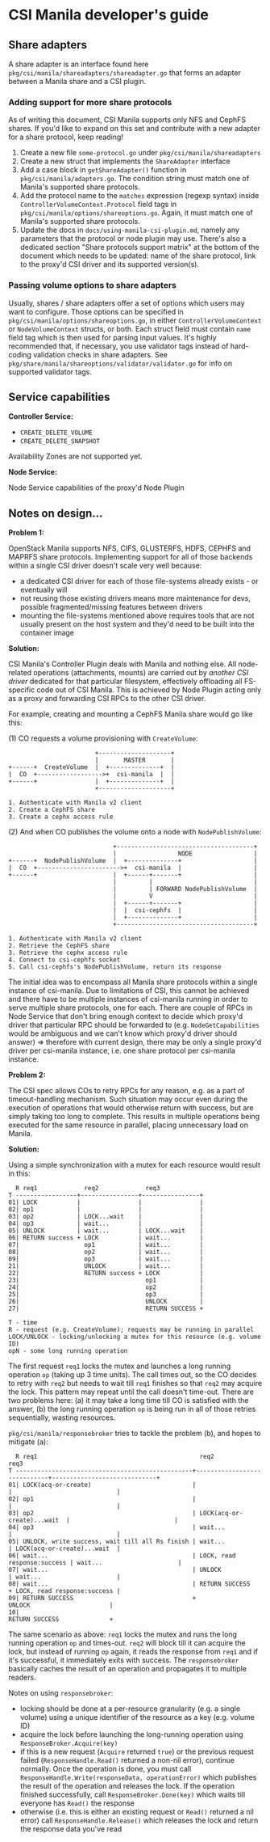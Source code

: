 # CSI Manila developer's guide

## Share adapters

A share adapter is an interface found here `pkg/csi/manila/shareadapters/shareadapter.go` that forms an adapter between a Manila share and a CSI plugin.

### Adding support for more share protocols

As of writing this document, CSI Manila supports only NFS and CephFS shares. If you'd like to expand on this set and contribute with a new adapter for a share protocol, keep reading!

1. Create a new file `some-protocol.go` under `pkg/csi/manila/shareadapters`
2. Create a new struct that implements the `ShareAdapter` interface
3. Add a case block in `getShareAdapter()` function in `pkg/csi/manila/adapters.go`. The condition string must match one of Manila's supported share protocols.
4. Add the protocol name to the `matches` expression (regexp syntax) inside `ControllerVolumeContext.Protocol` field tags in `pkg/csi/manila/options/shareoptions.go`. Again, it must match one of Manila's supported share protocols.
5. Update the docs in `docs/using-manila-csi-plugin.md`, namely any parameters that the protocol or node plugin may use. There's also a dedicated section "Share protocols support matrix" at the bottom of the document which needs to be updated: name of the share protocol, link to the proxy'd CSI driver and its supported version(s).

### Passing volume options to share adapters

Usually, shares / share adapters offer a set of options which users may want to configure. Those options can be specified in `pkg/csi/manila/options/shareoptions.go`, in either `ControllerVolumeContext` or `NodeVolumeContext` structs, or both. Each struct field must contain `name` field tag which is then used for parsing input values. It's highly recommended that, if necessary, you use validator tags instead of hard-coding validation checks in share adapters. See `pkg/share/manila/shareoptions/validator/validator.go` for info on supported validator tags.

## Service capabilities

**Controller Service:**
* `CREATE_DELETE_VOLUME`
* `CREATE_DELETE_SNAPSHOT`

Availability Zones are not supported yet.

**Node Service:**

Node Service capabilities of the proxy'd Node Plugin

## Notes on design...

**Problem 1:**

OpenStack Manila supports NFS, CIFS, GLUSTERFS, HDFS, CEPHFS and MAPRFS share protocols. Implementing support for all of those backends within a single CSI driver doesn't scale very well because:
* a dedicated CSI driver for each of those file-systems already exists - or eventually will
* not reusing those existing drivers means more maintenance for devs, possible fragmented/missing features between drivers
* mounting the file-systems mentioned above requires tools that are not usually present on the host system and they'd need to be built into the container image

**Solution:**

CSI Manila's Controller Plugin deals with Manila and nothing else. All node-related operations (attachments, mounts) are carried out by *another CSI driver* dedicated for that particular filesystem, effectively offloading all FS-specific code out of CSI Manila. This is achieved by Node Plugin acting only as a proxy and forwarding CSI RPCs to the other CSI driver.

For example, creating and mounting a CephFS Manila share would go like this:

(1) CO requests a volume provisioning with `CreateVolume`:

```
                        +--------------------+
                        |       MASTER       |
+------+  CreateVolume  |  +--------------+  |
|  CO  +------------------>+  csi-manila  |  |
+------+                |  +--------------+  |
                        +--------------------+

1. Authenticate with Manila v2 client
2. Create a CephFS share
3. Create a cephx access rule
```

(2) And when CO publishes the volume onto a node with `NodePublishVolume`:
```
                             +--------------------------------------+
                             |                 NODE                 |
+------+  NodePublishVolume  |  +--------------+                    |
|  CO  +----------------------->+  csi-manila  |                    |
+------+                     |  +------+-------+                    |
                             |         |                            |
                             |         | FORWARD NodePublishVolume  |
                             |         V                            |
                             |  +------+-------+                    |
                             |  |  csi-cephfs  |                    |
                             |  +--------------+                    |
                             +--------------------------------------+

1. Authenticate with Manila v2 client
2. Retrieve the CephFS share
3. Retrieve the cephx access rule
4. Connect to csi-cephfs socket
5. Call csi-cephfs's NodePublishVolume, return its response
```

The initial idea was to encompass all Manila share protocols within a single instance of csi-manila. Due to limitations of CSI, this cannot be achieved and there have to be multiple instances of csi-manila running in order to serve multiple share protocols, one for each. There are couple of RPCs in Node Service that don't bring enough context to decide which proxy'd driver that particular RPC should be forwarded to (e.g. `NodeGetCapabilities` would be ambiguous and we can't know which proxy'd driver should answer) => therefore with current design, there may be only a single proxy'd driver per csi-manila instance, i.e. one share protocol per csi-manila instance.

**Problem 2:**

The CSI spec allows COs to retry RPCs for any reason, e.g. as a part of timeout-handling mechanism. Such situation may occur even during the execution of operations that would otherwise return with success, but are simply taking too long to complete. This results in multiple operations being executed for the same resource in parallel, placing unnecessary load on Manila.

**Solution:**

Using a simple synchronization with a mutex for each resource would result in this:
```
  R req1             req2             req3
T -----------------+----------------+----------------+
01| LOCK           |                |                |
02| op1            |                |                |
03| op2            | LOCK...wait    |                |
04| op3            | wait...        |                |
05| UNLOCK         | wait...        | LOCK...wait    |
06| RETURN success + LOCK           | wait...        |
07|                  op1            | wait...        |
08|                  op2            | wait...        |
09|                  op3            | wait...        |
21|                  UNLOCK         | wait...        |
22|                  RETURN success + LOCK           |
23|                                   op1            |
24|                                   op2            |
25|                                   op3            |
26|                                   UNLOCK         |
27|                                   RETURN SUCCESS +

T - time
R - request (e.g. CreateVolume); requests may be running in parallel
LOCK/UNLOCK - locking/unlocking a mutex for this resource (e.g. volume ID)
opN - some long running operation
```
The first request  `req1`  locks the mutex and launches a long running operation  `op`  (taking up 3 time units). The call times out, so the CO decides to retry with  `req2`  but needs to wait till  `req1`  finishes so that  `req2`  may acquire the lock. This pattern may repeat until the call doesn't time-out. There are two problems here: (a) it may take a long time till CO is satisfied with the answer, (b) the long running operation  `op`  is being run in all of those retries sequentially, wasting resources.

`pkg/csi/manila/responsebroker`  tries to tackle the problem (b), and hopes to mitigate (a):
```
  R req1                                             req2                          req3
T -------------------------------------------------+-----------------------------+-----------------------------+
01| LOCK(acq-or-create)                            |                             |                             |
02| op1                                            |                             |                             |
03| op2                                            | LOCK(acq-or-create)...wait  |                             |
04| op3                                            | wait...                     |                             |
05| UNLOCK, write success, wait till all Rs finish | wait...                     | LOCK(acq-or-create)...wait  |
06| wait...                                        | LOCK, read response:success | wait...                     |
07| wait...                                        | UNLOCK                      | wait...                     |
08| wait...                                        | RETURN SUCCESS              + LOCK, read response:success |
09| RETURN SUCCESS                                 +                               UNLOCK                      |
10|                                                                                RETURN SUCCESS              +
```

The same scenario as above:  `req1`  locks the mutex and runs the long running operation  `op`  and times-out.  `req2`  will block till it can acquire the lock, but instead of running  `op`  again, it reads the response from  `req1`  and if it's successful, it immediately exits with success. The  `responsebroker`  basically caches the result of an operation and propagates it to multiple readers.

Notes on using `responsebroker`:
* locking should be done at a per-resource granularity (e.g. a single volume) using a unique identifier of the resource as a key (e.g. volume ID)
* acquire the lock before launching the long-running operation using `ResponseBroker.Acquire(key)`
* if this is a new request (`Acquire` returned `true`) or the previous request failed (`ResponseHandle.Read()` returned a non-nil error), continue normally. Once the operation is done, you must call `ResponseHandle.Write(responseData, operationError)` which publishes the result of the operation and releases the lock. If the operation finished successfully, call `ResponseBroker.Done(key)` which waits till everyone has `Read()` the response
* otherwise (i.e. this is either an existing request or `Read()` returned a nil error) call `ResponseHandle.Release()` which releases the lock and return the response data you've read

